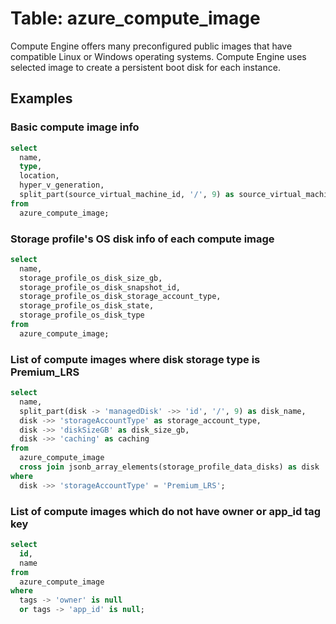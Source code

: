 # Table: azure_compute_image

Compute Engine offers many preconfigured public images that have compatible Linux or Windows operating systems. Compute Engine uses selected image to create a persistent boot disk for each instance.

## Examples

### Basic compute image info

```sql
select
  name,
  type,
  location,
  hyper_v_generation,
  split_part(source_virtual_machine_id, '/', 9) as source_virtual_machine
from
  azure_compute_image;
```


### Storage profile's OS disk info of each compute image

```sql
select
  name,
  storage_profile_os_disk_size_gb,
  storage_profile_os_disk_snapshot_id,
  storage_profile_os_disk_storage_account_type,
  storage_profile_os_disk_state,
  storage_profile_os_disk_type
from
  azure_compute_image;
```


### List of compute images where disk storage type is Premium_LRS

```sql
select
  name,
  split_part(disk -> 'managedDisk' ->> 'id', '/', 9) as disk_name,
  disk ->> 'storageAccountType' as storage_account_type,
  disk ->> 'diskSizeGB' as disk_size_gb,
  disk ->> 'caching' as caching
from
  azure_compute_image
  cross join jsonb_array_elements(storage_profile_data_disks) as disk
where
  disk ->> 'storageAccountType' = 'Premium_LRS';
```


### List of compute images which do not have owner or app_id tag key

```sql
select
  id,
  name
from
  azure_compute_image
where
  tags -> 'owner' is null
  or tags -> 'app_id' is null;
```
